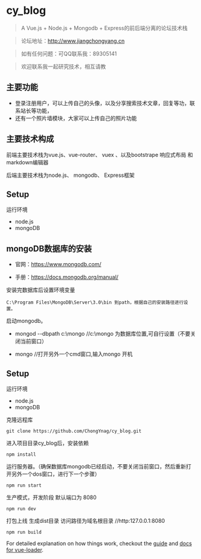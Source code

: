 # cy_blog

> A Vue.js + Node.js + Mongodb + Express的前后端分离的论坛技术栈

> 论坛地址：http://www.jiangchongyang.cn 

> 如有任何问题：可QQ联系我：89305141

> 欢迎联系我一起研究技术，相互请教

## 主要功能
- 登录注册用户，可以上传自己的头像，以及分享搜索技术文章，回复等功，联系站长等功能，
- 还有一个照片墙模块，大家可以上传自己的照片功能

## 主要技术构成
前端主要技术栈为vue.js、vue-router、 vuex 、以及bootstrape 响应式布局 和 markdown编辑器

后端主要技术栈为node.js、 mongodb、 Express框架

## Setup

运行环境
- node.js
- mongoDB

## mongoDB数据库的安装

- 官网：https://www.mongodb.com/

- 手册：https://docs.mongodb.org/manual/

安装完数据库后设置环境变量 
```
C:\Program Files\MongoDB\Server\3.0\bin 到path，根据自己的安装路径进行设置。
```
启动mongodb。

- mongod --dbpath c:\mongo  //c:\mongo 为数据库位置,可自行设置（不要关闭当前窗口）

- mongo  //打开另外一个cmd窗口,输入mongo 开机


## Setup

运行环境
- node.js
- mongoDB

克隆远程库
```
git clone https://github.com/ChongYnag/cy_blog.git
```
进入项目目录cy_blog后，安装依赖
```
npm install
```
运行服务器。（确保数据库mongodb已经启动，不要关闭当前窗口，然后重新打开另外一个dos窗口，进行下一个步骤）
```
npm run start
```
生产模式，开发阶段 默认端口为 8080
```
npm run dev
```
打包上线 生成dist目录 访问路径为域名根目录 //http:127.0.0.1:8080
```
npm run build
```

For detailed explanation on how things work, checkout the [guide](http://vuejs-templates.github.io/webpack/) and [docs for vue-loader](http://vuejs.github.io/vue-loader).
